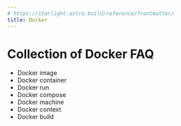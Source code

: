```yaml
---
# https://starlight.astro.build/reference/frontmatter/
title: Docker
---
```


# Collection of Docker FAQ
- Docker image
- Docker container
- Docker run
- Docker compose
- Docker machine
- Docker context
- Docker build
